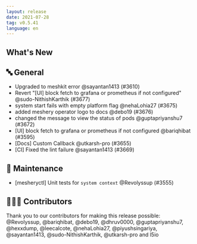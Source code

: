 ```yaml
---
layout: release
date: 2021-07-28
tag: v0.5.41
language: en
---
```

 
## What's New
## 🔤 General
- Upgraded to meshkit error @sayantan1413 (#3610)
- Revert "[UI] block fetch to grafana or prometheus if not configured" @sudo-NithishKarthik (#3677)
- system start fails with empty platform flag @nehaLohia27 (#3675)
- added meshery operator logo to docs @debo19 (#3676)
- changed the message to view the status of pods @guptapriyanshu7 (#3672)
- [UI] block fetch to grafana or prometheus if not configured @bariqhibat (#3595)
- [Docs] Custom Callback @utkarsh-pro (#3655)
- [CI] Fixed the lint failure @sayantan1413 (#3669)

## 🧰 Maintenance

- [mesheryctl] Unit tests for `system context` @Revolyssup (#3555)

## 👨🏽‍💻 Contributors

Thank you to our contributors for making this release possible:
@Revolyssup, @bariqhibat, @debo19, @dhruv0000, @guptapriyanshu7, @hexxdump, @leecalcote, @nehaLohia27, @piyushsingariya, @sayantan1413, @sudo-NithishKarthik, @utkarsh-pro and l5io
